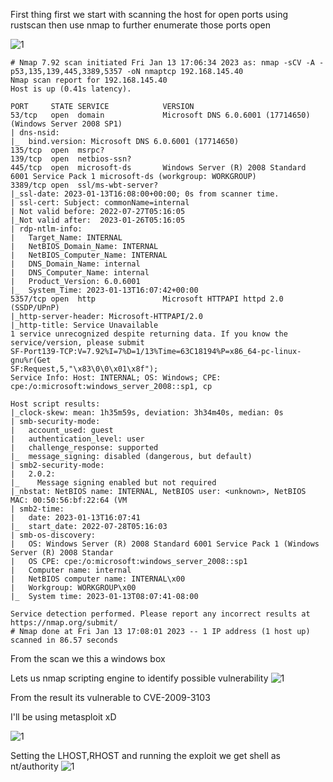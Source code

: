 First thing first we start with scanning the host for open ports using rustscan then use nmap to further enumerate those ports open

![1](https://raw.githubusercontent.com/markuched13/markuched13.github.io/main/posts/pg/images/Internal/2.png)

```
# Nmap 7.92 scan initiated Fri Jan 13 17:06:34 2023 as: nmap -sCV -A -p53,135,139,445,3389,5357 -oN nmaptcp 192.168.145.40
Nmap scan report for 192.168.145.40
Host is up (0.41s latency).

PORT     STATE SERVICE            VERSION
53/tcp   open  domain             Microsoft DNS 6.0.6001 (17714650) (Windows Server 2008 SP1)
| dns-nsid: 
|_  bind.version: Microsoft DNS 6.0.6001 (17714650)
135/tcp  open  msrpc?
139/tcp  open  netbios-ssn?
445/tcp  open  microsoft-ds       Windows Server (R) 2008 Standard 6001 Service Pack 1 microsoft-ds (workgroup: WORKGROUP)
3389/tcp open  ssl/ms-wbt-server?
|_ssl-date: 2023-01-13T16:08:00+00:00; 0s from scanner time.
| ssl-cert: Subject: commonName=internal
| Not valid before: 2022-07-27T05:16:05
|_Not valid after:  2023-01-26T05:16:05
| rdp-ntlm-info: 
|   Target_Name: INTERNAL
|   NetBIOS_Domain_Name: INTERNAL
|   NetBIOS_Computer_Name: INTERNAL
|   DNS_Domain_Name: internal
|   DNS_Computer_Name: internal
|   Product_Version: 6.0.6001
|_  System_Time: 2023-01-13T16:07:42+00:00
5357/tcp open  http               Microsoft HTTPAPI httpd 2.0 (SSDP/UPnP)
|_http-server-header: Microsoft-HTTPAPI/2.0
|_http-title: Service Unavailable
1 service unrecognized despite returning data. If you know the service/version, please submit
SF-Port139-TCP:V=7.92%I=7%D=1/13%Time=63C18194%P=x86_64-pc-linux-gnu%r(Get
SF:Request,5,"\x83\0\0\x01\x8f");
Service Info: Host: INTERNAL; OS: Windows; CPE: cpe:/o:microsoft:windows_server_2008::sp1, cp

Host script results:
|_clock-skew: mean: 1h35m59s, deviation: 3h34m40s, median: 0s
| smb-security-mode: 
|   account_used: guest
|   authentication_level: user
|   challenge_response: supported
|_  message_signing: disabled (dangerous, but default)
| smb2-security-mode: 
|   2.0.2: 
|_    Message signing enabled but not required
|_nbstat: NetBIOS name: INTERNAL, NetBIOS user: <unknown>, NetBIOS MAC: 00:50:56:bf:22:64 (VM
| smb2-time: 
|   date: 2023-01-13T16:07:41
|_  start_date: 2022-07-28T05:16:03
| smb-os-discovery: 
|   OS: Windows Server (R) 2008 Standard 6001 Service Pack 1 (Windows Server (R) 2008 Standar
|   OS CPE: cpe:/o:microsoft:windows_server_2008::sp1
|   Computer name: internal
|   NetBIOS computer name: INTERNAL\x00
|   Workgroup: WORKGROUP\x00
|_  System time: 2023-01-13T08:07:41-08:00

Service detection performed. Please report any incorrect results at https://nmap.org/submit/ 
# Nmap done at Fri Jan 13 17:08:01 2023 -- 1 IP address (1 host up) scanned in 86.57 seconds
```
From the scan we this a windows box 
 
Lets us nmap scripting engine to identify possible vulnerability
![1](https://raw.githubusercontent.com/markuched13/markuched13.github.io/main/posts/pg/images/Internal/2.png)
 
From the result its vulnerable to CVE-2009-3103
 
I'll be using metasploit xD
 
![1](https://raw.githubusercontent.com/markuched13/markuched13.github.io/main/posts/pg/images/Internal/3.png)
 
Setting the LHOST,RHOST and running the exploit we get shell as nt/authority
 ![1](https://raw.githubusercontent.com/markuched13/markuched13.github.io/main/posts/pg/images/Internal/4.png)

  

